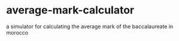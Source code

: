 # average-mark-calculator
a simulator for calculating the average mark of the baccalaureate in morocco
